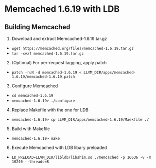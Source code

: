 # Memcached 1.6.19 with LDB

## Building Memcached
1. Download and extract Memcached-1.6.19.tar.gz
  * ``wget https://memcached.org/files/memcached-1.6.19.tar.gz``
  * ``tar -xvzf memcached-1.6.19.tar.gz``

2. (Optional) For per-request tagging, apply patch
  * ``patch -ruN -d memcached-1.6.19 < LLVM_DIR/apps/memcached-1.6.19/memcached-1.6.19.patch``

3. Configure Memcached
  * ``cd memcached-1.6.19``
  * ``memcached-1.6.19> ./configure``

4. Replace Makefile with the one for LDB
  * ``memcached-1.6.19> cp LLVM_DIR/apps/memcached-1.6.19/Maekfile ./``

5. Build with Makefile
  * ``memcached-1.6.19> make``

6. Execute Memcached with LDB libary preloaded
  * ``LD_PRELOAD=LLVM_DIR/libldb/libshim.so ./memcached -p 16636 -v -m 10240 --threads=8``
